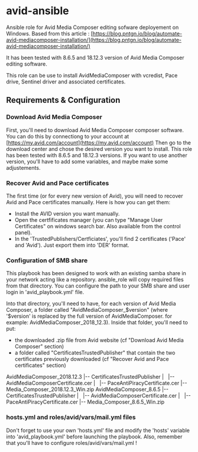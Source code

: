 # avid-ansible
Ansible role for Avid Media Composer editing sofware deployement on Windows.
Based from this article : [https://blog.pntgn.io/blog/automate-avid-mediacomposer-installation/](https://blog.pntgn.io/blog/automate-avid-mediacomposer-installation/)

It has been tested with 8.6.5 and 18.12.3 version of Avid Media Composer editing software.

This role can be use to install AvidMediaComposer with vcredist, Pace drive, Sentinel driver and associated certificates.

## Requirements & Configuration
### Download Avid Media Composer
First, you'll need to download Avid Media Composer composer software. You can do this by connectiong to your account at [https://my.avid.com/account](https://my.avid.com/account)
Then go to the download center and chose the desired version you want to install.
This role has been tested with 8.6.5 and 18.12.3 versions. If you want to use another version, you'll have to add some variables, and maybe make some adjustements.

### Recover Avid and Pace certificates
The first time (or for every new version of Avid), you will need to recover Avid and Pace certificates manually.
Here is how you can get them:

- Install the AVID version you want manually.
- Open the certfificates manager (you can type "Manage User Certificates" on windows search bar. Also available from the control panel).
- In the 'TrustedPublishers/Certficiates', you'll find 2 certificates ('Pace' and 'Avid'). Just export them into 'DER' format.

### Configuration of SMB share
This playbook has been designed to work with an existing samba share in your network acting like a repository. ansible_role will copy required files from that directory.
You can configure the path to your SMB share and user login in 'avid_playbook.yml' file.

Into that directory, you'll need to have, for each version of Avid Media Composer, a folder called "AvidMediaComposer_$version" (where '$version' is replaced by the full version
of AvidMediaComposer. for example: AvidMediaComposer_2018_12.3).
Inside that folder, you'll need to put:
- the downloaded .zip file from Avid website (cf "Download Avid Media Composer" section)
- a folder called "CertificatesTrustedPublisher" that contain the two certificates previously downloaded (cf "Recover Avid and Pace certificates" section)

AvidMediaComposer_2018.12.3
|-- CertificatesTrustedPublisher
|   |-- AvidMediaComposerCertificate.cer
|   |-- PaceAntiPiracyCertificate.cer
|-- Media_Composer_2018.12.3_Win.zip
AvidMediaComposer_8.6.5
|-- CertificatesTrustedPublisher
|   |-- AvidMediaComposerCertificate.cer
|   |-- PaceAntiPiracyCertificate.cer
|-- Media_Composer_8.6.5_Win.zip

### hosts.yml and roles/avid/vars/mail.yml files
Don't forget to use your own 'hosts.yml' file and modify the 'hosts' variable into 'avid_playbook.yml' before launching the playbook.
Also, remember that you'll have to configure roles/avid/vars/mail.yml !

